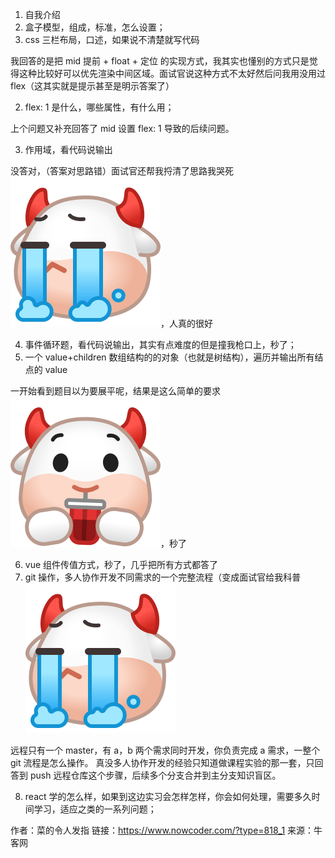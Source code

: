 1. 自我介绍
2. 盒子模型，组成，标准，怎么设置；
3. css 三栏布局，口述，如果说不清楚就写代码

  我回答的是把 mid 提前 + float + 定位 的实现方式，我其实也懂别的方式只是觉得这种比较好可以优先渲染中间区域。面试官说这种方式不太好然后问我用没用过 flex（这其实就是提示甚至是明示答案了）

2. flex: 1 是什么，哪些属性，有什么用；

  上个问题又补充回答了 mid 设置 flex: 1 导致的后续问题。

3. 作用域，看代码说输出

  没答对，（答案对思路错）面试官还帮我捋清了思路我哭死![img](assets/8B36D115CE5468E380708713273FEF43.png)，人真的很好

4. 事件循环题，看代码说输出，其实有点难度的但是撞我枪口上，秒了；
5. 一个 value+children 数组结构的的对象（也就是树结构），遍历并输出所有结点的 value

  一开始看到题目以为要展平呢，结果是这么简单的要求![img](assets/7A0C3C39D0D8037360A2B600921D52C5.png)，秒了

6. vue 组件传值方式，秒了，几乎把所有方式都答了
7. git 操作，多人协作开发不同需求的一个完整流程（变成面试官给我科普![img](assets/8B36D115CE5468E380708713273FEF43.png)

  远程只有一个 master，有 a，b 两个需求同时开发，你负责完成 a 需求，一整个 git 流程是怎么操作。
  真没多人协作开发的经验只知道做课程实验的那一套，只回答到 push 远程仓库这个步骤，后续多个分支合并到主分支知识盲区。

8. react 学的怎么样，如果到这边实习会怎样怎样，你会如何处理，需要多久时间学习，适应之类的一系列问题；


作者：菜的令人发指
链接：https://www.nowcoder.com/?type=818_1
来源：牛客网